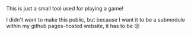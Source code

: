 This is just a small tool used for playing a game!

I didn't *want* to make this public, but because I want it to be a submodule within my github pages-hosted website, it has to be 😔